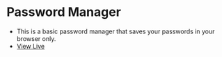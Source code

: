 # Password Manager
- This is a basic password manager that saves your passwords in your browser only.
- [View Live](https://passwordmanager-hcj-codequillcrafts.netlify.app/)